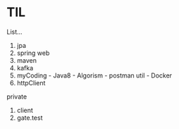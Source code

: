 # TIL

List...
  1. jpa
  2. spring web
  3. maven
  4. kafka
  5. myCoding 
	- Java8
	- Algorism
	- postman util
	- Docker
  6. httpClient
  
private
  1. client
  2. gate.test